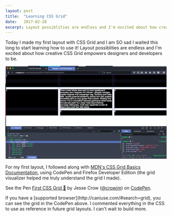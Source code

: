 ```yaml
---
layout: post
title:  "Learning CSS Grid"
date:   2017-02-28
excerpt: Layout possiblities are endless and I'm excited about how creative CSS Grid empowers us to be.
---
```


Today I made my first layout with CSS Grid and I am SO sad I waited this long to start learning how to use it! Layout possiblities are endless and I'm excited about how creative CSS Grid empowers designers and developers to be. 

<img src="/img/blog/grid.jpg" alt="CSS grid layout in the browser with visualizer tool in use">

For my first layout, I followed along with [MDN's CSS Grid Basics Documentation](https://developer.mozilla.org/en-US/docs/Web/CSS/CSS_Grid_Layout/Basic_Concepts_of_Grid_Layout), using CodePen and Firefox Developer Edition (the grid visualizer helped me truly understand the grid I made). 

<p data-height="300" data-theme-id="12329" data-slug-hash="evprbV" data-default-tab="css,result" data-user="crowjm" data-embed-version="2" data-pen-title="First CSS Grid 🎉" class="codepen">See the Pen <a href="http://codepen.io/crowjm/pen/evprbV/">First CSS Grid 🎉</a> by Jesse Crow (<a href="http://codepen.io/crowjm">@crowjm</a>) on <a href="http://codepen.io">CodePen</a>.</p>
<script async src="https://production-assets.codepen.io/assets/embed/ei.js"></script>
If you have a [supported browser](http://caniuse.com/#search=grid), you can see the grid in the CodePen above. I commented everything in the CSS to use as reference in future grid layouts. I can't wait to build more.